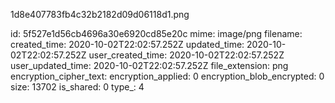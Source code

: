 1d8e407783fb4c32b2182d09d06118d1.png

id: 5f527e1d56cb4696a30e6920cd85e20c
mime: image/png
filename: 
created_time: 2020-10-02T22:02:57.252Z
updated_time: 2020-10-02T22:02:57.252Z
user_created_time: 2020-10-02T22:02:57.252Z
user_updated_time: 2020-10-02T22:02:57.252Z
file_extension: png
encryption_cipher_text: 
encryption_applied: 0
encryption_blob_encrypted: 0
size: 13702
is_shared: 0
type_: 4